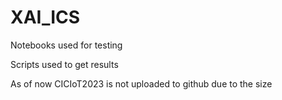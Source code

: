 # XAI_ICS


Notebooks used for testing

Scripts used to get results

As of now CICIoT2023 is not uploaded to github due to the size
